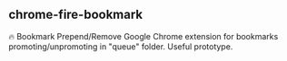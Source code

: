 ## chrome-fire-bookmark

🔥 Bookmark Prepend/Remove Google Chrome extension for bookmarks promoting/unpromoting in "queue" folder.
Useful prototype.
